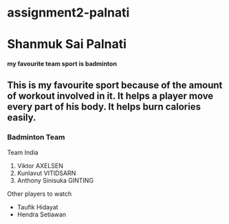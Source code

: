 # assignment2-palnati
# Shanmuk Sai Palnati
#### my favourite team sport is badminton

This is my favourite sport because of the amount of workout involved in it.
It helps a player move __every part of his body__.
It helps burn **calories** easily.
---
### Badminton Team
Team India
1. 	Viktor AXELSEN
2. Kunlavut VITIDSARN
3. Anthony Sinisuka GINTING

Other players to watch
* Taufik Hidayat
* Hendra Setiawan
